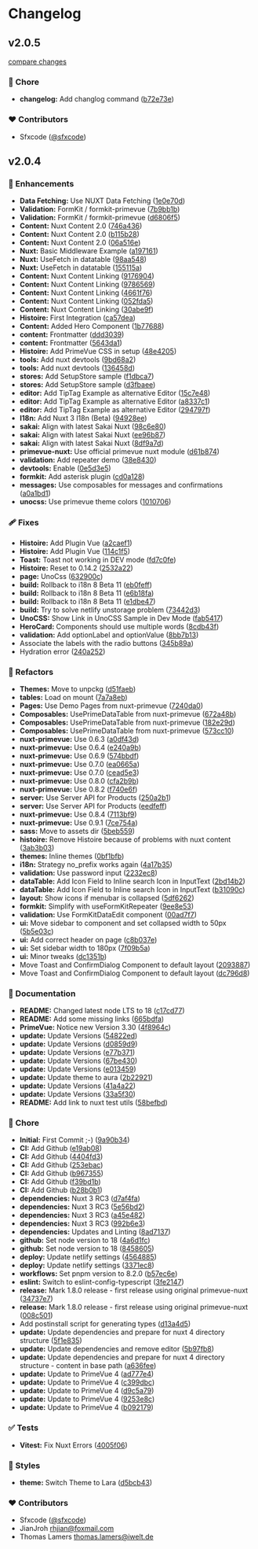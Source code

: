 # Changelog


## v2.0.5

[compare changes](https://github.com/sfxcode/nuxt3-primevue-starter/compare/v2.0.4...v2.0.5)

### 🏡 Chore

- **changelog:** Add changlog command ([b72e73e](https://github.com/sfxcode/nuxt3-primevue-starter/commit/b72e73e))

### ❤️ Contributors

- Sfxcode ([@sfxcode](http://github.com/sfxcode))

## v2.0.4


### 🚀 Enhancements

- **Data Fetching:** Use NUXT Data Fetching ([1e0e70d](https://github.com/sfxcode/nuxt3-primevue-starter/commit/1e0e70d))
- **Validation:** FormKit / formkit-primevue ([7b9bb1b](https://github.com/sfxcode/nuxt3-primevue-starter/commit/7b9bb1b))
- **Validation:** FormKit / formkit-primevue ([d6806f5](https://github.com/sfxcode/nuxt3-primevue-starter/commit/d6806f5))
- **Content:** Nuxt Content 2.0 ([746a436](https://github.com/sfxcode/nuxt3-primevue-starter/commit/746a436))
- **Content:** Nuxt Content 2.0 ([b115b28](https://github.com/sfxcode/nuxt3-primevue-starter/commit/b115b28))
- **Content:** Nuxt Content 2.0 ([06a516e](https://github.com/sfxcode/nuxt3-primevue-starter/commit/06a516e))
- **Nuxt:** Basic Middleware Example ([a197161](https://github.com/sfxcode/nuxt3-primevue-starter/commit/a197161))
- **Nuxt:** UseFetch in datatable ([98aa548](https://github.com/sfxcode/nuxt3-primevue-starter/commit/98aa548))
- **Nuxt:** UseFetch in datatable ([155115a](https://github.com/sfxcode/nuxt3-primevue-starter/commit/155115a))
- **Content:** Nuxt Content Linking ([9176904](https://github.com/sfxcode/nuxt3-primevue-starter/commit/9176904))
- **Content:** Nuxt Content Linking ([9786569](https://github.com/sfxcode/nuxt3-primevue-starter/commit/9786569))
- **Content:** Nuxt Content Linking ([4661f76](https://github.com/sfxcode/nuxt3-primevue-starter/commit/4661f76))
- **Content:** Nuxt Content Linking ([052fda5](https://github.com/sfxcode/nuxt3-primevue-starter/commit/052fda5))
- **Content:** Nuxt Content Linking ([30abe9f](https://github.com/sfxcode/nuxt3-primevue-starter/commit/30abe9f))
- **Histoire:** First Integration ([ca57dea](https://github.com/sfxcode/nuxt3-primevue-starter/commit/ca57dea))
- **Content:** Added Hero Component ([1b77688](https://github.com/sfxcode/nuxt3-primevue-starter/commit/1b77688))
- **content:** Frontmatter ([ddd3039](https://github.com/sfxcode/nuxt3-primevue-starter/commit/ddd3039))
- **content:** Frontmatter ([5643da1](https://github.com/sfxcode/nuxt3-primevue-starter/commit/5643da1))
- **Histoire:** Add PrimeVue CSS in setup ([48e4205](https://github.com/sfxcode/nuxt3-primevue-starter/commit/48e4205))
- **tools:** Add nuxt devtools ([9bd68a2](https://github.com/sfxcode/nuxt3-primevue-starter/commit/9bd68a2))
- **tools:** Add nuxt devtools ([136458d](https://github.com/sfxcode/nuxt3-primevue-starter/commit/136458d))
- **stores:** Add SetupStore sample ([f1dbca7](https://github.com/sfxcode/nuxt3-primevue-starter/commit/f1dbca7))
- **stores:** Add SetupStore sample ([d3fbaee](https://github.com/sfxcode/nuxt3-primevue-starter/commit/d3fbaee))
- **editor:** Add TipTag Example as alternative Editor ([15c7e48](https://github.com/sfxcode/nuxt3-primevue-starter/commit/15c7e48))
- **editor:** Add TipTag Example as alternative Editor ([a8337c1](https://github.com/sfxcode/nuxt3-primevue-starter/commit/a8337c1))
- **editor:** Add TipTag Example as alternative Editor ([294797f](https://github.com/sfxcode/nuxt3-primevue-starter/commit/294797f))
- **I18n:** Add Nuxt 3 I18n (Beta) ([94928ee](https://github.com/sfxcode/nuxt3-primevue-starter/commit/94928ee))
- **sakai:** Align with latest Sakai Nuxt ([98c6e80](https://github.com/sfxcode/nuxt3-primevue-starter/commit/98c6e80))
- **sakai:** Align with latest Sakai Nuxt ([ee96b87](https://github.com/sfxcode/nuxt3-primevue-starter/commit/ee96b87))
- **sakai:** Align with latest Sakai Nuxt ([8df9a7d](https://github.com/sfxcode/nuxt3-primevue-starter/commit/8df9a7d))
- **primevue-nuxt:** Use official primevue nuxt module ([d61b874](https://github.com/sfxcode/nuxt3-primevue-starter/commit/d61b874))
- **validation:** Add repeater demo ([38e8430](https://github.com/sfxcode/nuxt3-primevue-starter/commit/38e8430))
- **devtools:** Enable ([0e5d3e5](https://github.com/sfxcode/nuxt3-primevue-starter/commit/0e5d3e5))
- **formkit:** Add asterisk plugin ([cd0a128](https://github.com/sfxcode/nuxt3-primevue-starter/commit/cd0a128))
- **messages:** Use composables for messages and confirmations ([a0a1bd1](https://github.com/sfxcode/nuxt3-primevue-starter/commit/a0a1bd1))
- **unocss:** Use primevue theme colors ([1010706](https://github.com/sfxcode/nuxt3-primevue-starter/commit/1010706))

### 🩹 Fixes

- **Histoire:** Add Plugin Vue ([a2caef1](https://github.com/sfxcode/nuxt3-primevue-starter/commit/a2caef1))
- **Histoire:** Add Plugin Vue ([114c1f5](https://github.com/sfxcode/nuxt3-primevue-starter/commit/114c1f5))
- **Toast:** Toast not working in DEV mode ([fd7c0fe](https://github.com/sfxcode/nuxt3-primevue-starter/commit/fd7c0fe))
- **Histoire:** Reset to 0.14.2 ([2532a22](https://github.com/sfxcode/nuxt3-primevue-starter/commit/2532a22))
- **page:** UnoCss ([632900c](https://github.com/sfxcode/nuxt3-primevue-starter/commit/632900c))
- **build:** Rollback to i18n 8 Beta 11 ([eb0feff](https://github.com/sfxcode/nuxt3-primevue-starter/commit/eb0feff))
- **build:** Rollback to i18n 8 Beta 11 ([e6b18fa](https://github.com/sfxcode/nuxt3-primevue-starter/commit/e6b18fa))
- **build:** Rollback to i18n 8 Beta 11 ([e1dbe47](https://github.com/sfxcode/nuxt3-primevue-starter/commit/e1dbe47))
- **build:** Try to solve netlify unstorage problem ([73442d3](https://github.com/sfxcode/nuxt3-primevue-starter/commit/73442d3))
- **UnoCSS:** Show Link in UnoCSS Sample in Dev Mode ([fab5417](https://github.com/sfxcode/nuxt3-primevue-starter/commit/fab5417))
- **HeroCard:** Components should use multiple words ([8cdb43f](https://github.com/sfxcode/nuxt3-primevue-starter/commit/8cdb43f))
- **validation:** Add optionLabel and optionValue ([8bb7b13](https://github.com/sfxcode/nuxt3-primevue-starter/commit/8bb7b13))
- Associate the labels with the radio buttons ([345b89a](https://github.com/sfxcode/nuxt3-primevue-starter/commit/345b89a))
- Hydration error ([240a252](https://github.com/sfxcode/nuxt3-primevue-starter/commit/240a252))

### 💅 Refactors

- **Themes:** Move to unpckg ([d51faeb](https://github.com/sfxcode/nuxt3-primevue-starter/commit/d51faeb))
- **tables:** Load on mount ([7a7a8eb](https://github.com/sfxcode/nuxt3-primevue-starter/commit/7a7a8eb))
- **Pages:** Use Demo Pages from nuxt-primevue ([7240da0](https://github.com/sfxcode/nuxt3-primevue-starter/commit/7240da0))
- **Composables:** UsePrimeDataTable from nuxt-primevue ([672a48b](https://github.com/sfxcode/nuxt3-primevue-starter/commit/672a48b))
- **Composables:** UsePrimeDataTable from nuxt-primevue ([182e29d](https://github.com/sfxcode/nuxt3-primevue-starter/commit/182e29d))
- **Composables:** UsePrimeDataTable from nuxt-primevue ([573cc10](https://github.com/sfxcode/nuxt3-primevue-starter/commit/573cc10))
- **nuxt-primevue:** Use 0.6.3 ([a0df43d](https://github.com/sfxcode/nuxt3-primevue-starter/commit/a0df43d))
- **nuxt-primevue:** Use 0.6.4 ([e240a9b](https://github.com/sfxcode/nuxt3-primevue-starter/commit/e240a9b))
- **nuxt-primevue:** Use 0.6.9 ([574bbdf](https://github.com/sfxcode/nuxt3-primevue-starter/commit/574bbdf))
- **nuxt-primevue:** Use 0.7.0 ([ea0665a](https://github.com/sfxcode/nuxt3-primevue-starter/commit/ea0665a))
- **nuxt-primevue:** Use 0.7.0 ([cead5e3](https://github.com/sfxcode/nuxt3-primevue-starter/commit/cead5e3))
- **nuxt-primevue:** Use 0.8.0 ([cfa2b9b](https://github.com/sfxcode/nuxt3-primevue-starter/commit/cfa2b9b))
- **nuxt-primevue:** Use 0.8.2 ([f740e6f](https://github.com/sfxcode/nuxt3-primevue-starter/commit/f740e6f))
- **server:** Use Server API for Products ([250a2b1](https://github.com/sfxcode/nuxt3-primevue-starter/commit/250a2b1))
- **server:** Use Server API for Products ([eedfeff](https://github.com/sfxcode/nuxt3-primevue-starter/commit/eedfeff))
- **nuxt-primevue:** Use 0.8.4 ([7113bf9](https://github.com/sfxcode/nuxt3-primevue-starter/commit/7113bf9))
- **nuxt-primevue:** Use 0.9.1 ([7ce754a](https://github.com/sfxcode/nuxt3-primevue-starter/commit/7ce754a))
- **sass:** Move to assets dir ([5beb559](https://github.com/sfxcode/nuxt3-primevue-starter/commit/5beb559))
- **histoire:** Remove Histoire because of problems with nuxt content ([3ab3b03](https://github.com/sfxcode/nuxt3-primevue-starter/commit/3ab3b03))
- **themes:** Inline themes ([0bf1bfb](https://github.com/sfxcode/nuxt3-primevue-starter/commit/0bf1bfb))
- **i18n:** Strategy no_prefix works again ([4a17b35](https://github.com/sfxcode/nuxt3-primevue-starter/commit/4a17b35))
- **validation:** Use password input ([2232ec8](https://github.com/sfxcode/nuxt3-primevue-starter/commit/2232ec8))
- **dataTable:** Add Icon Field to Inline search Icon in InputText ([2bd14b2](https://github.com/sfxcode/nuxt3-primevue-starter/commit/2bd14b2))
- **dataTable:** Add Icon Field to Inline search Icon in InputText ([b31090c](https://github.com/sfxcode/nuxt3-primevue-starter/commit/b31090c))
- **layout:** Show icons if menubar is collapsed ([5df6262](https://github.com/sfxcode/nuxt3-primevue-starter/commit/5df6262))
- **formkit:** Simplify with useFormKitRepeater ([9ee8e53](https://github.com/sfxcode/nuxt3-primevue-starter/commit/9ee8e53))
- **validation:** Use FormKitDataEdit component ([00ad7f7](https://github.com/sfxcode/nuxt3-primevue-starter/commit/00ad7f7))
- **ui:** Move sidebar to component and set collapsed width to 50px ([5b5e03c](https://github.com/sfxcode/nuxt3-primevue-starter/commit/5b5e03c))
- **ui:** Add correct header on page ([c8b037e](https://github.com/sfxcode/nuxt3-primevue-starter/commit/c8b037e))
- **ui:** Set sidebar width to 180px ([7f09b5a](https://github.com/sfxcode/nuxt3-primevue-starter/commit/7f09b5a))
- **ui:** Minor tweaks ([dc1351b](https://github.com/sfxcode/nuxt3-primevue-starter/commit/dc1351b))
- Move Toast and ConfirmDialog Component to default layout ([2093887](https://github.com/sfxcode/nuxt3-primevue-starter/commit/2093887))
- Move Toast and ConfirmDialog Component to default layout ([dc796d8](https://github.com/sfxcode/nuxt3-primevue-starter/commit/dc796d8))

### 📖 Documentation

- **README:** Changed latest node LTS to 18 ([c17cd77](https://github.com/sfxcode/nuxt3-primevue-starter/commit/c17cd77))
- **README:** Add some missing links ([665bdfa](https://github.com/sfxcode/nuxt3-primevue-starter/commit/665bdfa))
- **PrimeVue:** Notice new Version 3.30 ([4f8964c](https://github.com/sfxcode/nuxt3-primevue-starter/commit/4f8964c))
- **update:** Update Versions ([54822ed](https://github.com/sfxcode/nuxt3-primevue-starter/commit/54822ed))
- **update:** Update Versions ([d0859d9](https://github.com/sfxcode/nuxt3-primevue-starter/commit/d0859d9))
- **update:** Update Versions ([e77b371](https://github.com/sfxcode/nuxt3-primevue-starter/commit/e77b371))
- **update:** Update Versions ([67be430](https://github.com/sfxcode/nuxt3-primevue-starter/commit/67be430))
- **update:** Update Versions ([e013459](https://github.com/sfxcode/nuxt3-primevue-starter/commit/e013459))
- **update:** Update theme to aura ([2b22921](https://github.com/sfxcode/nuxt3-primevue-starter/commit/2b22921))
- **update:** Update Versions ([41a4a22](https://github.com/sfxcode/nuxt3-primevue-starter/commit/41a4a22))
- **update:** Update Versions ([33a5f30](https://github.com/sfxcode/nuxt3-primevue-starter/commit/33a5f30))
- **README:** Add link to nuxt test utils ([58befbd](https://github.com/sfxcode/nuxt3-primevue-starter/commit/58befbd))

### 🏡 Chore

- **Initial:** First Commit ;-) ([9a90b34](https://github.com/sfxcode/nuxt3-primevue-starter/commit/9a90b34))
- **CI:** Add Github ([e19ab08](https://github.com/sfxcode/nuxt3-primevue-starter/commit/e19ab08))
- **CI:** Add Github ([4404fd3](https://github.com/sfxcode/nuxt3-primevue-starter/commit/4404fd3))
- **CI:** Add Github ([253ebac](https://github.com/sfxcode/nuxt3-primevue-starter/commit/253ebac))
- **CI:** Add Github ([b967355](https://github.com/sfxcode/nuxt3-primevue-starter/commit/b967355))
- **CI:** Add Github ([f39bd1b](https://github.com/sfxcode/nuxt3-primevue-starter/commit/f39bd1b))
- **CI:** Add Github ([b28b0b1](https://github.com/sfxcode/nuxt3-primevue-starter/commit/b28b0b1))
- **dependencies:** Nuxt 3 RC3 ([d7af4fa](https://github.com/sfxcode/nuxt3-primevue-starter/commit/d7af4fa))
- **dependencies:** Nuxt 3 RC3 ([5e56bd2](https://github.com/sfxcode/nuxt3-primevue-starter/commit/5e56bd2))
- **dependencies:** Nuxt 3 RC3 ([a45e482](https://github.com/sfxcode/nuxt3-primevue-starter/commit/a45e482))
- **dependencies:** Nuxt 3 RC3 ([992b6e3](https://github.com/sfxcode/nuxt3-primevue-starter/commit/992b6e3))
- **dependencies:** Updates and Linting ([8ad7137](https://github.com/sfxcode/nuxt3-primevue-starter/commit/8ad7137))
- **github:** Set node version to 18 ([4a6d1fc](https://github.com/sfxcode/nuxt3-primevue-starter/commit/4a6d1fc))
- **github:** Set node version to 18 ([8458605](https://github.com/sfxcode/nuxt3-primevue-starter/commit/8458605))
- **deploy:** Update netlify settings ([4564885](https://github.com/sfxcode/nuxt3-primevue-starter/commit/4564885))
- **deploy:** Update netlify settings ([3371ec8](https://github.com/sfxcode/nuxt3-primevue-starter/commit/3371ec8))
- **workflows:** Set pnpm version to 8.2.0 ([b57ec6e](https://github.com/sfxcode/nuxt3-primevue-starter/commit/b57ec6e))
- **eslint:** Switch to eslint-config-typescript ([3fe2147](https://github.com/sfxcode/nuxt3-primevue-starter/commit/3fe2147))
- **release:** Mark 1.8.0 release - first release using original primevue-nuxt ([34737e7](https://github.com/sfxcode/nuxt3-primevue-starter/commit/34737e7))
- **release:** Mark 1.8.0 release - first release using original primevue-nuxt ([008c501](https://github.com/sfxcode/nuxt3-primevue-starter/commit/008c501))
- Add postinstall script for generating types ([d13a4d5](https://github.com/sfxcode/nuxt3-primevue-starter/commit/d13a4d5))
- **update:** Update dependencies and prepare for nuxt 4 directory structure ([5f1e835](https://github.com/sfxcode/nuxt3-primevue-starter/commit/5f1e835))
- **update:** Update dependencies and remove editor ([5b97fb8](https://github.com/sfxcode/nuxt3-primevue-starter/commit/5b97fb8))
- **update:** Update dependencies and prepare for nuxt 4 directory structure - content in base path ([a636fee](https://github.com/sfxcode/nuxt3-primevue-starter/commit/a636fee))
- **update:** Update to PrimeVue 4 ([ad777e4](https://github.com/sfxcode/nuxt3-primevue-starter/commit/ad777e4))
- **update:** Update to PrimeVue 4 ([c399dbc](https://github.com/sfxcode/nuxt3-primevue-starter/commit/c399dbc))
- **update:** Update to PrimeVue 4 ([d9c5a79](https://github.com/sfxcode/nuxt3-primevue-starter/commit/d9c5a79))
- **update:** Update to PrimeVue 4 ([9253e8c](https://github.com/sfxcode/nuxt3-primevue-starter/commit/9253e8c))
- **update:** Update to PrimeVue 4 ([b092179](https://github.com/sfxcode/nuxt3-primevue-starter/commit/b092179))

### ✅ Tests

- **Vitest:** Fix Nuxt Errors ([4005f06](https://github.com/sfxcode/nuxt3-primevue-starter/commit/4005f06))

### 🎨 Styles

- **theme:** Switch Theme to Lara ([d5bcb43](https://github.com/sfxcode/nuxt3-primevue-starter/commit/d5bcb43))

### ❤️ Contributors

- Sfxcode ([@sfxcode](http://github.com/sfxcode))
- JianJroh <rhjian@foxmail.com>
- Thomas Lamers <thomas.lamers@iwelt.de>

